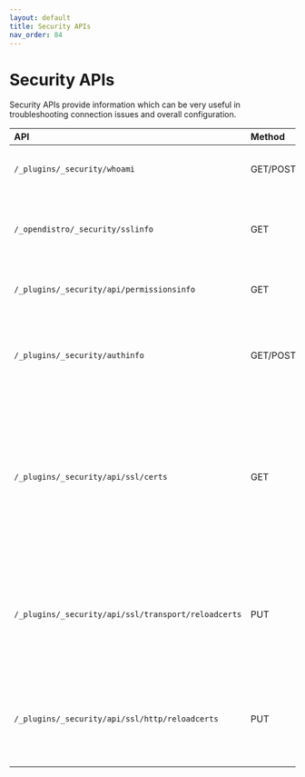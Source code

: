 ```yaml
---
layout: default
title: Security APIs
nav_order: 84
---
```


# Security APIs

Security APIs provide information which can be very useful in troubleshooting connection issues and overall configuration.

API | Method | Description
:--- | :--- | :---
`/_plugins/_security/whoami` | GET/POST | Returns basic details about the logged in user.
`/_opendistro/_security/sslinfo` | GET | Returns details of the ssl connection when using certificate authentication.
`/_plugins/_security/api/permissionsinfo` | GET | Returns permission details for the logged in user.
`/_plugins/_security/authinfo` | GET/POST | Returns the backend roles and OpenSearch roles mapped to the logged in user.
`/_plugins/_security/api/ssl/certs` | GET | Displays details and expiration of the certificates used in OpenSearch HTTP and transport communication layers. Must be accessed called with `superadmin` certificate
`/_plugins/_security/api/ssl/transport/reloadcerts` | PUT | Reload the certificates on `transport` layer. More details are available in [Reload TLS certificates on the transport layer]({{site.url}}{{site.baseurl}}/security/configuration/tls/#reload-tls-certificates-on-the-transport-layer).
`/_plugins/_security/api/ssl/http/reloadcerts` | PUT | Reload the certificates on `http` layer. More details are available in [Reload TLS certificates on the http layer]({{site.url}}{{site.baseurl}}/security/configuration/tls/#reload-tls-certificates-on-the-http-layer).

